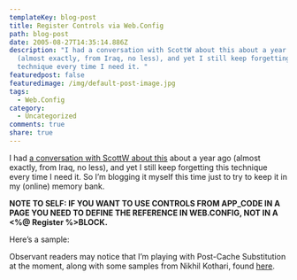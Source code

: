 ```yaml
---
templateKey: blog-post
title: Register Controls via Web.Config
path: blog-post
date: 2005-08-27T14:35:14.886Z
description: "I had a conversation with ScottW about this about a year ago
  (almost exactly, from Iraq, no less), and yet I still keep forgetting this
  technique every time I need it. "
featuredpost: false
featuredimage: /img/default-post-image.jpg
tags:
  - Web.Config
category:
  - Uncategorized
comments: true
share: true
---
```

<!--StartFragment-->

I had [a conversation with ScottW about this](http://scottwater.com/blog/archive/2004/08/29/13121) about a year ago (almost exactly, from Iraq, no less), and yet I still keep forgetting this technique every time I need it. So I’m blogging it myself this time just to try to keep it in my (online) memory bank.



**NOTE TO SELF: IF YOU WANT TO USE CONTROLS FROM APP_CODE IN A PAGE YOU NEED TO DEFINE THE REFERENCE IN WEB.CONFIG, NOT IN A <%@ Register %>BLOCK.**

Here’s a sample:

Observant readers may notice that I’m playing with Post-Cache Substitution at the moment, along with some samples from Nikhil Kothari, found [here](http://www.nikhilk.net/PostCacheSubstitution.aspx).

<!--EndFragment-->